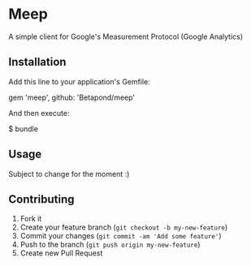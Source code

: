 # Meep

A simple client for Google's Measurement Protocol (Google Analytics)

## Installation

Add this line to your application's Gemfile:

  gem 'meep', github: 'Betapond/meep'

And then execute:

  $ bundle

## Usage

  Subject to change for the moment :)  

## Contributing

1. Fork it
2. Create your feature branch (`git checkout -b my-new-feature`)
3. Commit your changes (`git commit -am 'Add some feature'`)
4. Push to the branch (`git push origin my-new-feature`)
5. Create new Pull Request
